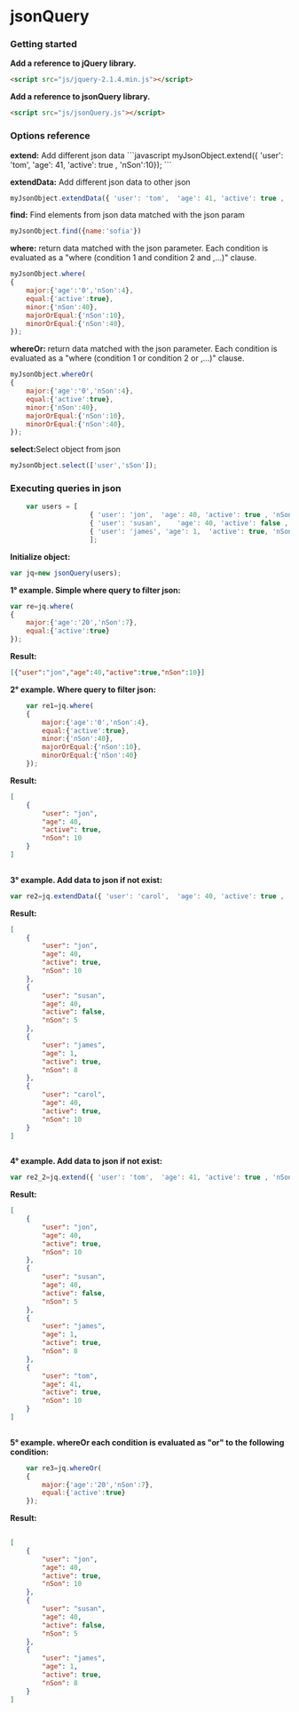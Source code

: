 # jsonQuery

<h3>Getting started</h3>

<b>Add a reference to jQuery library.</b>

```html
<script src="js/jquery-2.1.4.min.js"></script>
```
<b>Add a reference to jsonQuery library.</b>

```html
<script src="js/jsonQuery.js"></script>
```

<h3>Options reference</h3>
<b>extend:</b> Add different json data
```javascript
myJsonObject.extend({ 'user': 'tom',  'age': 41, 'active': true , 'nSon':10});
```

<b>extendData:</b> Add different json data to other json
```javascript
myJsonObject.extendData({ 'user': 'tom',  'age': 41, 'active': true , 'nSon':10},otherJsonObject);
```

<b>find:</b> Find elements from json data matched with the json param
```javascript
myJsonObject.find({name:'sofia'})
```

<b>where:</b> return data matched with the json parameter. Each condition is  evaluated as a "where (condition 1 and condition 2 and ,...)" clause.
```javascript
myJsonObject.where(
{
	major:{'age':'0','nSon':4},
	equal:{'active':true},
	minor:{'nSon':40},
	majorOrEqual:{'nSon':10},
	minorOrEqual:{'nSon':40},
});
```
<b>whereOr:</b> return data matched with the json parameter. Each condition is  evaluated as a "where (condition 1 or condition 2 or ,...)" clause.
```javascript
myJsonObject.whereOr(
{
	major:{'age':'0','nSon':4},
	equal:{'active':true},
	minor:{'nSon':40},
	majorOrEqual:{'nSon':10},
	minorOrEqual:{'nSon':40},
});
```


<b>select:</b>Select object from json
```javascript
myJsonObject.select(['user','sSon']);
```


<h3>Executing queries in json</h3>

```javascript
	var users = [
					{ 'user': 'jon',  'age': 40, 'active': true , 'nSon':10},
					{ 'user': 'susan',    'age': 40, 'active': false , 'nSon':5},
					{ 'user': 'james', 'age': 1,  'active': true, 'nSon':8 }
					];	
```

<b>Initialize object:</b>
```javascript
var jq=new jsonQuery(users);
```
<b>1° example. Simple where query to filter json:</b>

```javascript
var re=jq.where(
{
	major:{'age':'20','nSon':7},
	equal:{'active':true}				
});
```
<b>Result:</b>
```json
[{"user":"jon","age":40,"active":true,"nSon":10}]
```

<b>2° example.  Where query to filter json:</b>

```javascript
	var re1=jq.where(
	{
		major:{'age':'0','nSon':4},
		equal:{'active':true},
		minor:{'nSon':40},
		majorOrEqual:{'nSon':10},
		minorOrEqual:{'nSon':40}
	});
```
<b>Result:</b>
```json
[
	{
		"user": "jon",
		"age": 40,
		"active": true,
		"nSon": 10
	}
]
	
```


<b>3° example. Add data to json if not exist:</b>

```javascript
var re2=jq.extendData({ 'user': 'carol',  'age': 40, 'active': true , 'nSon':10},users);
```
<b>Result:</b>
```json
[
	{
		"user": "jon",
		"age": 40,
		"active": true,
		"nSon": 10
	},
	{
		"user": "susan",
		"age": 40,
		"active": false,
		"nSon": 5
	},
	{
		"user": "james",
		"age": 1,
		"active": true,
		"nSon": 8
	},
	{
		"user": "carol",
		"age": 40,
		"active": true,
		"nSon": 10
	}
]
	
```


<b>4° example. Add data to json if not exist:</b>

```javascript
var re2_2=jq.extend({ 'user': 'tom',  'age': 41, 'active': true , 'nSon':10});
```
<b>Result:</b>
```json
[
	{
		"user": "jon",
		"age": 40,
		"active": true,
		"nSon": 10
	},
	{
		"user": "susan",
		"age": 40,
		"active": false,
		"nSon": 5
	},
	{
		"user": "james",
		"age": 1,
		"active": true,
		"nSon": 8
	},
	{
		"user": "tom",
		"age": 41,
		"active": true,
		"nSon": 10
	}
]
	
```



<b>5° example. whereOr each condition is evaluated as "or" to the following condition:</b>

```javascript
	var re3=jq.whereOr(
	{
		major:{'age':'20','nSon':7},
		equal:{'active':true}				
	});
```
<b>Result:</b>
```json
		
[
	{
		"user": "jon",
		"age": 40,
		"active": true,
		"nSon": 10
	},
	{
		"user": "susan",
		"age": 40,
		"active": false,
		"nSon": 5
	},
	{
		"user": "james",
		"age": 1,
		"active": true,
		"nSon": 8
	}
]
	
```
